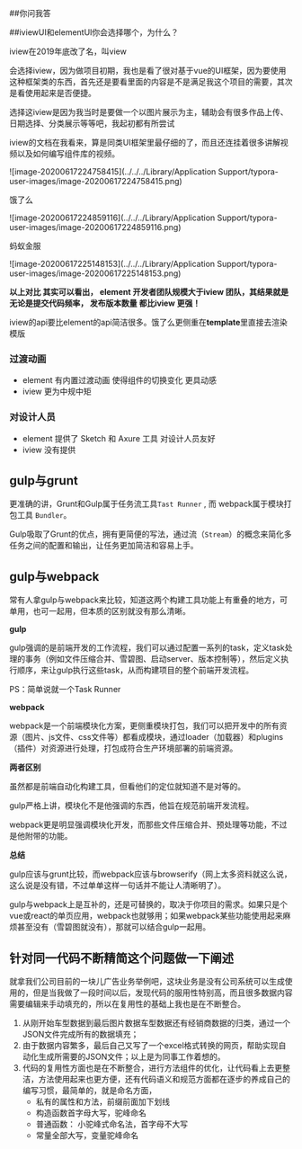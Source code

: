 ##你问我答

##iviewUI和elementUI你会选择哪个，为什么？

iview在2019年底改了名，叫view

会选择iview，因为做项目初期，我也是看了很对基于vue的UI框架，因为要使用这种框架类的东西，首先还是要看里面的内容是不是满足我这个项目的需要，其次是看使用起来是否便捷。

选择这iview是因为我当时是要做一个以图片展示为主，辅助会有很多作品上传、日期选择、分类展示等等吧，我起初都有所尝试

iview的文档在我看来，算是同类UI框架里最仔细的了，而且还连挂着很多讲解视频以及如何编写组件库的视频。

![image-20200617224758415](../../../Library/Application Support/typora-user-images/image-20200617224758415.png)

饿了么

![image-20200617224859116](../../../Library/Application Support/typora-user-images/image-20200617224859116.png)

蚂蚁金服

![image-20200617225148153](../../../Library/Application Support/typora-user-images/image-20200617225148153.png)



**以上对比 其实可以看出， element 开发者团队规模大于iview 团队，其结果就是 无论是提交代码频率， 发布版本数量 都比iview 更强！**

iview的api要比element的api简洁很多。饿了么更侧重在**template**里直接去渲染模版

### 过渡动画

- element 有内置过渡动画 使得组件的切换变化 更具动感
- iview 更为中规中矩

### 对设计人员

- element 提供了 Sketch 和 Axure 工具 对设计人员友好
- iview 没有提供

## gulp与grunt

更准确的讲，Grunt和Gulp属于任务流工具`Tast Runner` , 而 webpack属于模块打包工具 `Bundler`。

Gulp吸取了Grunt的优点，拥有更简便的写法，通过流（`Stream`）的概念来简化多任务之间的配置和输出，让任务更加简洁和容易上手。

## gulp与webpack

常有人拿gulp与webpack来比较，知道这两个构建工具功能上有重叠的地方，可单用，也可一起用，但本质的区别就没有那么清晰。

**gulp**

gulp强调的是前端开发的工作流程，我们可以通过配置一系列的task，定义task处理的事务（例如文件压缩合并、雪碧图、启动server、版本控制等），然后定义执行顺序，来让gulp执行这些task，从而构建项目的整个前端开发流程。

PS：简单说就一个Task Runner

**webpack**

webpack是一个前端模块化方案，更侧重模块打包，我们可以把开发中的所有资源（图片、js文件、css文件等）都看成模块，通过loader（加载器）和plugins（插件）对资源进行处理，打包成符合生产环境部署的前端资源。

**两者区别**

虽然都是前端自动化构建工具，但看他们的定位就知道不是对等的。

gulp严格上讲，模块化不是他强调的东西，他旨在规范前端开发流程。

webpack更是明显强调模块化开发，而那些文件压缩合并、预处理等功能，不过是他附带的功能。

**总结**

gulp应该与grunt比较，而webpack应该与browserify（网上太多资料就这么说，这么说是没有错，不过单单这样一句话并不能让人清晰明了）。

gulp与webpack上是互补的，还是可替换的，取决于你项目的需求。如果只是个vue或react的单页应用，webpack也就够用；如果webpack某些功能使用起来麻烦甚至没有（雪碧图就没有），那就可以结合gulp一起用。

## 针对同一代码不断精简这个问题做一下阐述

就拿我们公司目前的一块儿广告业务举例吧，这块业务是没有公司系统可以生成使用的，但是当我做了一段时间以后，发现代码的服用性特别高，而且很多数据内容需要编辑来手动填充的，所以在复用性的基础上我也是在不断整合。

1. 从刚开始车型数据到最后图片数据车型数据还有经销商数据的归类，通过一个JSON文件完成所有的数据填充；
2. 由于数据内容繁多，最后自己又写了一个excel格式转换的网页，帮助实现自动化生成所需要的JSON文件；以上是为同事工作着想的。
3. 代码的复用性方面也是在不断整合，进行方法组件的优化，让代码看上去更整洁，方法使用起来也更方便，还有代码语义和规范方面都在逐步的养成自己的编写习惯，最简单的，就是命名方面，
   - 私有的属性和方法，前缀前面加下划线
   - 构造函数首字母大写，驼峰命名
   - 普通函数： 小驼峰式命名法，首字母不大写
   - 常量全部大写，变量驼峰命名